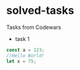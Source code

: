 # solved-tasks
Tasks from Codewars
* task 1
```javascript
const a = 123;
//Hello World!
let x = 75;
```
